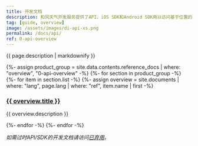 ```yaml
---
title: 开发文档
description: 和风天气开发服务提供了API、iOS SDK和Android SDK用以访问基于位置的天气数据，包括实况天气、30天预报、逐小时预报、空气质量AQI，灾害预警、分钟级降水、生活指数等天气数据服务。
tag: [guide, overview]
image: /assets/images/di-api-xs.png
permalink: /docs/api/
ref: 0-api-overview
---
```


{{ page.description | markdownify }}

<div class="row">
{%- assign product_group = site.data.contents.reference_docs | where: "overview", "0-api-overview" -%}
{%- for section in product_group -%}
{%- for item in section.list -%}
{%- assign overview = site.documents | where: "lang", page.lang | where: "ref", item.name | first -%}
    <div class="col-12 col-lg-4 col-md-6 mb-4">
        <div class="data p-3">
            <h3 class="mb-4"><a href="{{ overview.url}}">{{ overview.title }}</a></h3>
            <p class="mb-4">{{ overview.description }}</p>
        </div>
    </div>
{%- endfor -%} 
{%- endfor -%}  
</div>

*如需过时API/SDK的开发文档请访问[已弃用](/docs/deprecated/)。*